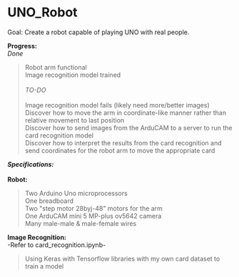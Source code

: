 # UNO_Robot
Goal: Create a robot capable of playing UNO with real people.</br>

__Progress:__</br>
*Done*
> Robot arm functional</br>
> Image recognition model trained<br></br>
*TO-DO*<br></br>
> Image recognition model fails (likely need more/better images)</br>
> Discover how to move the arm in coordinate-like manner rather than relative movement to last position</br>
> Discover how to send images from the ArduCAM to a server to run the card recognition model</br>
> Discover how to interpret the results from the card recognition and send coordinates for the robot arm to move the appropriate card</br>

__*Specifications:*__<br></br>
__Robot:__</br>
> Two Arduino Uno microprocessors</br>
> One breadboard</br>
> Two "step motor 28byj-48" motors for the arm</br>
> One ArduCAM mini 5 MP-plus ov5642 camera</br>
> Many male-male & male-female wires</br>

__Image Recognition:__</br>
-Refer to card_recognition.ipynb-</br>
> Using Keras with Tensorflow libraries with my own card dataset to train a model</br>
